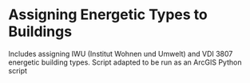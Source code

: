 # Assigning Energetic Types to Buildings
Includes assigning IWU (Institut Wohnen und Umwelt) and VDI 3807 energetic building types. Script adapted to be run as an ArcGIS Python script
